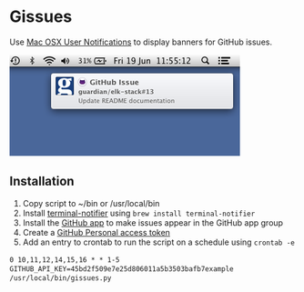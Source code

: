 
# Gissues

Use [Mac OSX User Notifications](https://support.apple.com/en-gb/HT204079) to display banners for GitHub issues.

![notification](/GitHub/docs/images/github-notification.png?raw=true)

Installation
------------

1. Copy script to ~/bin or /usr/local/bin
2. Install [terminal-notifier](https://github.com/alloy/terminal-notifier) using `brew install terminal-notifier`
3. Install the [GitHub app](https://mac.github.com/) to make issues appear in the GitHub app group
4. Create a [GitHub Personal access token](https://github.com/settings/tokens)
5. Add an entry to crontab to run the script on a schedule using `crontab -e`

```
0 10,11,12,14,15,16 * * 1-5 GITHUB_API_KEY=45bd2f509e7e25d806011a5b3503bafb7example /usr/local/bin/gissues.py

```
